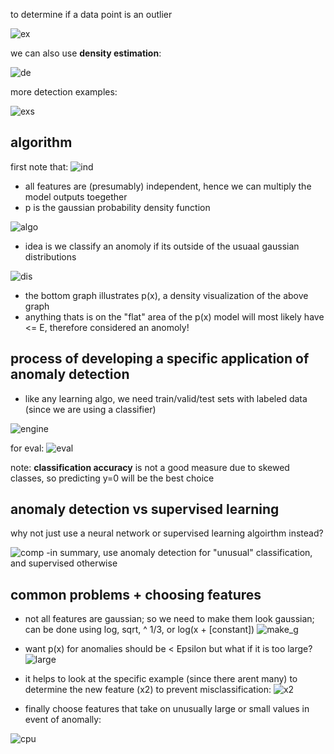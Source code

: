 to determine if a data point is an outlier

![ex](https://i.gyazo.com/50f41e6e6ed693be5dca5c1d77b1551b.png)

we can also use **density estimation**:

![de](https://i.gyazo.com/622c5e42fa56b0bf0391900722804ebc.png)

more detection examples:

![exs](https://i.gyazo.com/f4e77292c80e2d8182d86f7f862166a8.png)

## algorithm

first note that:
![ind](https://i.gyazo.com/2798a08802b0a3da4069e889cc7e811f.png)
  - all features are (presumably) independent, hence we can multiply the model outputs toegether
  - p is the gaussian probability density function
  
![algo](https://i.gyazo.com/824cfefea92f15a5bc3ddae1ff0b731b.png)
  -  idea is we classify an anomoly if its outside of the usuaal gaussian distributions
  
![dis](https://i.gyazo.com/14e06d2598b7243de6777cf862bca115.png)
  - the bottom graph illustrates p(x), a density visualization of the above graph
  - anything thats is on the "flat" area of the p(x) model will most likely have <= E, therefore considered an anomoly!
  
  
## process of developing a specific application of anomaly detection

- like any learning algo, we need train/valid/test sets with labeled data (since we are using a classifier)

![engine](https://i.gyazo.com/c32a53950bb7d199d20dd5c1cd8b48cb.png)

for eval:
![eval](https://i.gyazo.com/eeb30595c481c437a1ca750c97c8c434.png)

note: **classification accuracy** is not a good measure due to skewed classes, so predicting y=0 will be the best choice 

## anomaly detection vs supervised learning

why not just use a neural network or supervised learning algoirthm instead?

![comp](https://i.gyazo.com/b9de679d6197f9c115590d587cbb5e6f.png)
  -in summary, use anomaly detection for "unusual" classification, and supervised otherwise
  
## common problems + choosing features

- not all features are gaussian; so we need to make them look gaussian; can be done using log, sqrt,  ^ 1/3, or log(x + [constant])
![make_g](https://i.gyazo.com/af0f0d0b7266edb555196e98074768ea.png)

- want p(x) for anomalies should be < Epsilon but what if it is too large?
![large](https://i.gyazo.com/de557e4e963d7aab2e16a4b4088074cc.png)
- it helps to look at the specific example (since there arent many) to determine the new feature (x2) to prevent misclassification:
![x2](https://i.gyazo.com/81e7e8571e7916a71d99c55d75ab503e.png)


- finally choose features that take on unusually large or small values in event of anomally:

![cpu](https://i.gyazo.com/27743fb62be18b75b8a72b1af0768129.png)
